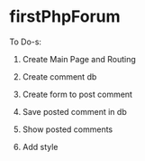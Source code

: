 # firstPhpForum

To Do-s:

1. Create Main Page and Routing
2. Create comment db
3. Create form to post comment
4. Save posted comment in db

5. Show posted comments
6. Add style